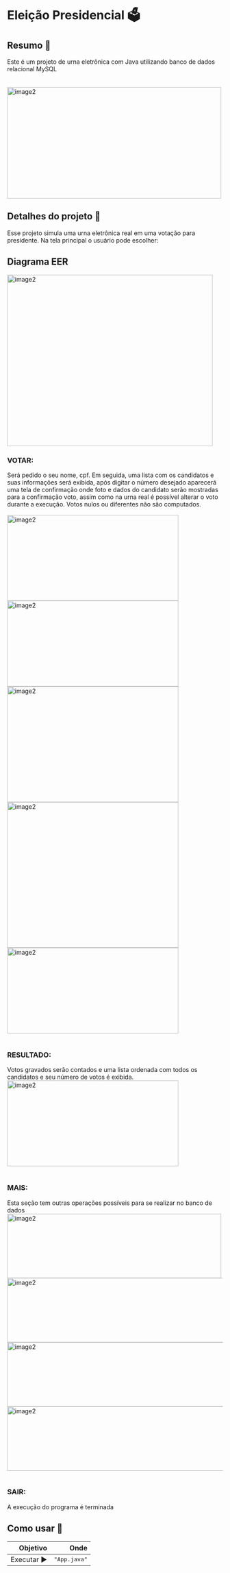 <h1>Eleição Presidencial 🗳️</h1>

<h2>Resumo 🗿</h2>
Este é um projeto de urna eletrônica com Java utilizando 
banco de dados relacional MySQL<br><br><br>
<img align="center" alt="image2" height="260" width="500" src="https://cdn.discordapp.com/attachments/785634513966333953/1057457686859489290/Screenshot_1.png"><br>

<h2>Detalhes do projeto 💭️ </h2>
Esse projeto simula uma urna eletrônica real em uma votação para presidente. Na tela principal 
o usuário pode escolher:
<br>

<h2>Diagrama EER</h2>
<img align="center" alt="image2" height="400" width="480" src="https://cdn.discordapp.com/attachments/785634513966333953/1057441543486701698/diagrama.png">
<br>
<h3>VOTAR:</h3> 
Será pedido o seu nome, cpf. Em seguida, uma lista com os candidatos e suas informações
será exibida, após digitar o número desejado aparecerá uma tela de confirmação onde foto e dados do candidato serão
mostradas para a confirmação voto, assim como na urna real é possível alterar o voto durante a execução. 
Votos nulos ou diferentes não são computados.<br><br>
<img align="center" alt="image2" height="200" width="400" src="https://cdn.discordapp.com/attachments/785634513966333953/1050190809577836655/Screenshot_5.png">
<img align="center" alt="image2" height="200" width="400" src="https://cdn.discordapp.com/attachments/785634513966333953/1057458466672885790/Screenshot_9.png">
<img align="center" alt="image2" height="270" width="400" src="https://cdn.discordapp.com/attachments/785634513966333953/1057457687543164949/Screenshot_3.png">
<img align="center" alt="image2" height="340" width="400" src="https://cdn.discordapp.com/attachments/785634513966333953/1057457687878717510/Screenshot_4.png">
<img align="center" alt="image2" height="200" width="400" src="https://cdn.discordapp.com/attachments/785634513966333953/1057457688184893460/Screenshot_5.png">
<br>
<br>

<h3>RESULTADO:</h3>
Votos gravados serão contados e uma lista ordenada com todos os candidatos
e seu número de votos é exibida.<br>
<img align="center" alt="image2" height="200" width="400" src="https://cdn.discordapp.com/attachments/785634513966333953/1057457688524627978/Screenshot_6.png">
<br>
<br>
<h3>MAIS:</h3> 
Esta seção tem outras operações possíveis para se realizar no banco de dados<br>
<img align="center" alt="image2" height="150" width="500" src="https://cdn.discordapp.com/attachments/785634513966333953/1057457688868565073/Screenshot_7.png">
<img align="center" alt="image2" height="150" width="790" src="https://cdn.discordapp.com/attachments/785634513966333953/1057457689195716628/Screenshot_8.png">
<img align="center" alt="image2" height="150" width="750" src="https://cdn.discordapp.com/attachments/785634513966333953/1057463320921243748/Screenshot_11.png">
<img align="center" alt="image2" height="150" width="690" src="https://cdn.discordapp.com/attachments/785634513966333953/1057463321244213298/Screenshot_10.png">
<br>
<br>
<h3>SAIR:</h3>
A execução do programa é terminada<br> 



<h2>Como usar 🤔</h2>

|  **Objetivo** |                                            **Onde** |
|--------------:|----------------------------------------------------:|
|   Executar ▶️ |                               <kbd>"App.java"</kbd> |

<br><br>